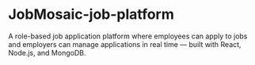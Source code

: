 # JobMosaic-job-platform
A role-based job application platform where employees can apply to jobs and employers can manage applications in real time — built with React, Node.js, and MongoDB.

